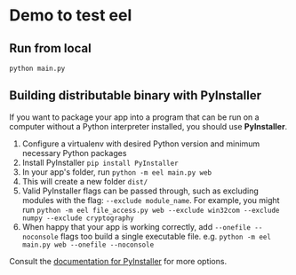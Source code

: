 # Demo to test eel

## Run from local
`python main.py`

## Building distributable binary with PyInstaller

If you want to package your app into a program that can be run on a computer without a
Python interpreter installed, you should use **PyInstaller**.

1. Configure a virtualenv with desired Python version and minimum necessary Python
   packages
2. Install PyInstaller `pip install PyInstaller`
3. In your app's folder, run `python -m eel main.py web`
4. This will create a new folder `dist/`
5. Valid PyInstaller flags can be passed through, such as excluding modules with the
   flag: `--exclude module_name`. For example, you might run `python -m eel file_access.py web --exclude win32com --exclude numpy --exclude cryptography`
6. When happy that your app is working correctly, add `--onefile --noconsole` flags too
   build a single executable file. e.g. `python -m eel main.py web --onefile --noconsole`

Consult the [documentation for PyInstaller](http://PyInstaller.readthedocs.io/en/stable/) for more options.
